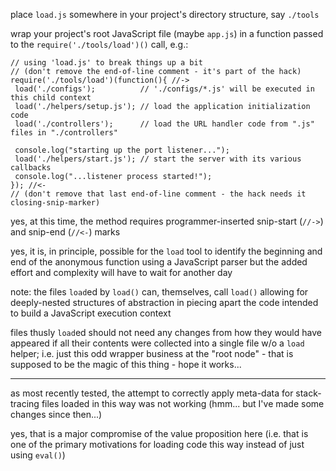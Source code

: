 place `load.js` somewhere in your project's directory structure, say `./tools`

wrap your project's root JavaScript file (maybe `app.js`) in a function passed to the `require('./tools/load')()` call, e.g.:

    // using 'load.js' to break things up a bit
    // (don't remove the end-of-line comment - it's part of the hack)
    require('./tools/load')(function(){ //->
     load('./configs');          // './configs/*.js' will be executed in this child context
     load('./helpers/setup.js'); // load the application initialization code
     load('./controllers');      // load the URL handler code from ".js" files in "./controllers"
    
     console.log("starting up the port listener...");
     load('./helpers/start.js'); // start the server with its various callbacks
     console.log("...listener process started!");
    }); //<-
    // (don't remove that last end-of-line comment - the hack needs it closing-snip-marker)

yes, at this time, the method requires programmer-inserted snip-start (`//->`) and snip-end (`//<-`) marks

yes, it is, in principle, possible for the `load` tool to identify the beginning and end of the anonymous function using a JavaScript parser but the added effort and complexity will have to wait for another day

note: the files `load`ed by `load()` can, themselves, call `load()` allowing for deeply-nested structures of abstraction in piecing apart the code intended to build a JavaScript execution context

files thusly `load`ed should not need any changes from how they would have appeared if all their contents were collected into a single file w/o a `load` helper; i.e. just this odd wrapper business at the "root node" - that is supposed to be the magic of this thing - hope it works...

---

as most recently tested, the attempt to correctly apply meta-data for stack-tracing files loaded in this way was not working (hmm... but I've made some changes since then...)

yes, that is a major compromise of the value proposition here (i.e. that is one of the primary motivations for loading code this way instead of just using `eval()`)
